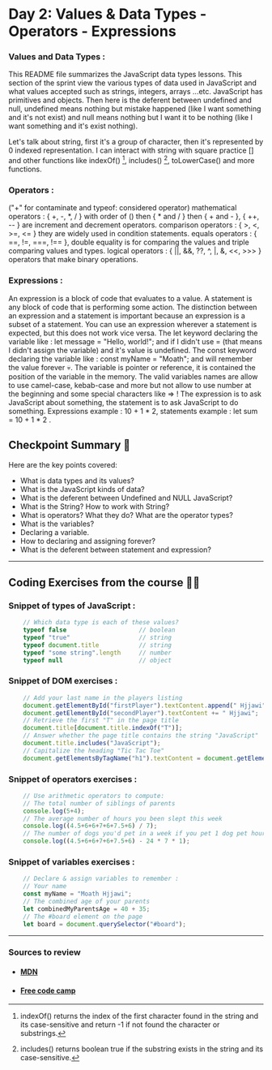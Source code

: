 
# Day 2: Values & Data Types - Operators - Expressions

### Values and Data Types :

This README file summarizes the JavaScript data types lessons. This section of the sprint view the various types of data used in JavaScript and what values accepted such as strings, integers, arrays ...etc. JavaScript has primitives and objects. Then here is the deferent between undefined and null, undefined means nothing but mistake happened (like I want something and it's not exist) and null means nothing but I want it to be nothing (like I want something and it's exist nothing).

Let's talk about string, first it's a group of character, then it's represented by 0 indexed representation. I can interact with string with square practice [] and other functions like indexOf() [^1], includes() [^2], toLowerCase() and more functions.

[^1]: indexOf() returns the index of the first character found in the string and its case-sensitive and return -1 if not found the character or substrings.
[^2]: includes() returns boolean true if the substring exists in the string and its case-sensitive.

### Operators :

("+" for contaminate and typeof: considered operator)
mathematical operators : { +, -, *, / } with order of () then { * and / } then { + and  - }, { ++, -- } are increment and decrement operators.
comparison operators : { >, <, >=, <= } they are widely used in condition statements.
equals operators : { ==, !=, ===, !== }, double equality is for comparing the values and triple comparing values and types.
logical operators : { ||, &&, ??, ^, |, &, <<, >>> } operators that make binary operations.

### Expressions :

An expression is a block of code that evaluates to a value. A statement is any block of code that is performing some action.
The distinction between an expression and a statement is important because an expression is a subset of a statement. You can use an expression wherever a statement is expected, but this does not work vice versa.
The let keyword declaring the variable like : let message = "Hello, world!"; and if I didn't use = (that means I didn't assign the variable) and it's value is undefined.
The const keyword declaring the variable like : const myName = "Moath"; and will remember the value forever :skull:.
The variable is pointer or reference, it is contained the position of the variable in the memory.
The valid variables names are allow to use camel-case, kebab-case and more but not allow to use number at the beginning and some special characters like => !
The expression is to ask JavaScript about something, the statement is to ask JavaScript to do something.
Expressions example : 10 + 1 * 2, statements example : let sum = 10 + 1 * 2 .

## Checkpoint Summary :vertical_traffic_light:

Here are the key points covered:

- What is data types and its values?
- What is the JavaScript kinds of data?
- What is the deferent between Undefined and NULL JavaScript?
- What is the String? How to work with String?
- What is operators? What they do? What are the operator types?
-  What is the variables?
- Declaring a variable.
- How to declaring and assigning forever?
- What is the deferent between statement and expression?

---

## Coding Exercises from the course :man_technologist: 

### Snippet of types of JavaScript :
```javascript
    // Which data type is each of these values?
    typeof false                    // boolean
    typeof "true"                   // string
    typeof document.title           // string
    typeof "some string".length     // number
    typeof null                     // object
```

### Snippet of DOM exercises :

```javascript
    // Add your last name in the players listing
    document.getElementById("firstPlayer").textContent.append(" Hjjawi");
    document.getElementById("secondPlayer").textContent += " Hjjawi";
    // Retrieve the first "T" in the page title
    document.title[document.title.indexOf("T")];
    // Answer whether the page title contains the string "JavaScript"
    document.title.includes("JavaScript");
    // Capitalize the heading "Tic Tac Toe"
    document.getElementsByTagName("h1").textContent = document.getElementsByTagName("h1").textContent.toUpperCase();
```

### Snippet of operators exercises :

```javascript
    // Use arithmetic operators to compute:
    // The total number of siblings of parents
    console.log(5+4);
    // The average number of hours you been slept this week
    console.log((4.5+6+6+7+6+7.5+6) / 7);
    // The number of dogs you'd pet in a week if you pet 1 dog pet hour while awake
    console.log((4.5+6+6+7+6+7.5+6) - 24 * 7 * 1);
```

### Snippet of variables exercises :

```javascript
    // Declare & assign variables to remember :
    // Your name
    const myName = "Moath Hjjawi";
    // The combined age of your parents
    let combinedMyParentsAge = 40 + 35;
    // The #board element on the page
    let board = document.querySelector("#board");
```

---

### Sources to review
- #### [MDN](https://developer.mozilla.org/)
- #### [Free code camp](https://www.freecodecamp.org/)